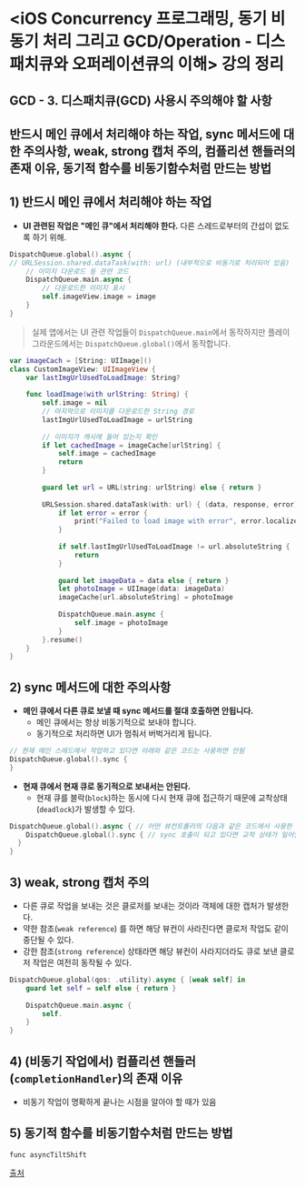 # <iOS Concurrency 프로그래밍, 동기 비동기 처리 그리고 GCD/Operation - 디스패치큐와 오퍼레이션큐의 이해> 강의 정리



## GCD - 3. 디스패치큐(GCD) 사용시 주의해야 할 사항

## 반드시 메인 큐에서 처리해야 하는 작업, sync 메서드에 대한 주의사항, weak, strong 캡처 주의, 컴플리션 핸들러의 존재 이유, 동기적 함수를 비동기함수처럼 만드는 방법



## 1) 반드시 메인 큐에서 처리해야 하는 작업

* **UI 관련된 작업은 "메인 큐"에서 처리해야 한다.** 다른 스레드로부터의 간섭이 없도록 하기 위해.

```swift
DispatchQueue.global().async {
// URLSession.shared.dataTask(with: url) (내부적으로 비동기로 처리되어 있음)  
	// 이미지 다운로드 등 관련 코드 
	DispatchQueue.main.async {
		// 다운로드한 이미지 표시
		self.imageView.image = image
	}
}
```



> 실제 앱에서는 UI 관련 작업들이 `DispatchQueue.main`에서 동작하지만 플레이그라운드에서는 `DispatchQueue.global()`에서 동작합니다. 

```swift
var imageCach = [String: UIImage]() 
class CustomImageView: UIImageView {
	var lastImgUrlUsedToLoadImage: String? 
	
	func loadImage(with urlString: String) {
		self.image = nil 
		// 마지막으로 이미지를 다운로드한 String 경로 
		lastImgUrlUsedToLoadImage = urlString 
		
		// 이미지가 캐시에 들어 있는지 확인
		if let cachedImage = imageCache[urlString] {
			self.image = cachedImage 
			return 
		}
		
		guard let url = URL(string: urlString) else { return }
		
		URLSession.shared.dataTask(with: url) { (data, response, error) in 
			if let error = error {
				print("Failed to load image with error", error.localizedDescription)
			}
			
			if self.lastImgUrlUsedToLoadImage != url.absoluteString {
				return 
			}
			
			guard let imageData = data else { return }
			let photoImage = UIImage(data: imageData)
			imageCache[url.absoluteString] = photoImage 
			
			DispatchQueue.main.async {
				self.image = photoImage
			}
		}.resume() 
	}
}

```



## 2) sync 메서드에 대한 주의사항

* **메인 큐에서 다른 큐로 보낼 때 sync 메서드를 절대 호출하면 안됩니다.**
  * 메인 큐에서는 항상 비동기적으로 보내야 합니다.
  * 동기적으로 처리하면 UI가 멈춰서 버벅거리게 됩니다. 

```swift
// 현재 메인 스레드에서 작업하고 있다면 아래와 같은 코드는 사용하면 안됨
DispatchQueue.global().sync {
}
```

* **현재 큐에서 현재 큐로 동기적으로 보내서는 안된다.**
  * 현재 큐를 블락(`block`)하는 동시에 다시 현재 큐에 접근하기 때문에 교착상태(`deadlock`)가 발생할 수 있다.

```swift
DispatchQueue.global().async { // 어떤 뷰컨트롤러의 다음과 같은 코드에서 사용한 객체 안에
	DispatchQueue.global().sync { // sync 호출이 되고 있다면 교착 상태가 일어날 수 있음
  }
}
```



## 3) weak, strong 캡처 주의

* 다른 큐로 작업을 보내는 것은 클로저를 보내는 것이라 객체에 대한 캡처가 발생한다. 
* 약한 참조(`weak reference`) 를 하면 해당 뷰컨이 사라진다면 클로저 작업도 같이 중단될 수 있다. 
* 강한 참조(`strong reference`) 상태라면 해당 뷰컨이 사라지더라도 큐로 보낸 클로저 작업은 여전히 동작될 수 있다.

```swift
DispatchQueue.global(qos: .utility).async { [weak self] in 
	guard let self = self else { return } 
	
	DispatchQueue.main.async {
		self.
	}
}
```



## 4) (비동기 작업에서) 컴플리션 핸들러(`completionHandler`)의 존재 이유

* 비동기 작업이 명확하게 끝나는 시점을 알아야 할 때가 있음



## 5) 동기적 함수를 비동기함수처럼 만드는 방법

```
func asyncTiltShift
```







































[출처](https://www.inflearn.com/course/iOS-Concurrency-GCD-Operation/dashboard)


